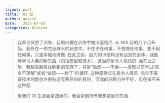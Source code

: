 ```yaml
---
layout: post
title:  OI 批
author: qwaszx
date:   2023-07-03
categories: blossom
---
```


>   我早已厌倦了训练，我的兴趣在训练中被消磨殆尽. 从 NOI 前的几个月开始，我处在一种完全麻木的状态中，不在乎任何事，不想做任何事，想不起任何事，只是本能地做题. 在此之前，因为知识结构没有达到完全体，我能够学习大量的新东西（包括模型和技术），这当然是令人愉快的. 而在此之后，我越来越难找到新的东西了，只是“做题——不会——发现以前学过/完全不理解”或者“做题——秒了”的循环. 这种感受实在是令人痛苦. 完全不需要技术的题也许更贴近竞赛原初的目的，但我的洞察力并不好，实在做不来这种题.
>   
>   但我的 OI 生涯会是圆满的，我会拿到所有我想拿到的东西.